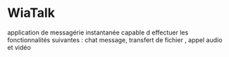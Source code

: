 # WiaTalk
application de messagérie instantanée capable d effectuer les fonctionnalités suivantes : chat message, transfert de fichier , appel audio et vidéo  
